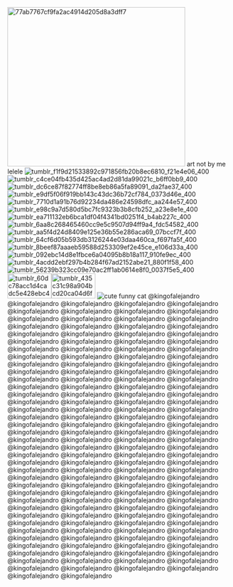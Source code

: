 <img width="400" height="358" alt="77ab7767cf9fa2ac4914d205d8a3dff7" src="https://github.com/user-attachments/assets/78f74af0-6132-43b1-bc90-b3d5681443cc" /> art not by me lelele 
![tumblr_f1f9d21533892c971856fb20b8ec6810_f21e4e06_400](https://github.com/user-attachments/assets/ff8271f0-4bc1-4a1d-af4f-0a5f8981878e)![tumblr_c4ce04fb435d425ac4ad2d81da99021c_b6ff0bb9_400](https://github.com/user-attachments/assets/9238a892-416e-4cc4-8345-44d7962c6c01)
![tumblr_dc6ce87f82774ff8be8eb86a5fa89091_da2fae37_400](https://github.com/user-attachments/assets/e30e5c17-a412-48ad-a701-9bb38c6a34c9)
![tumblr_e9df5f06f919bb143c43dc36b72cf784_0373d46e_400](https://github.com/user-attachments/assets/34d8fbb3-4b04-4dc6-8a22-4466536442c9)
![tumblr_7710d1a91b76d92234da486e24598dfc_aa244e57_400](https://github.com/user-attachments/assets/a11ad329-d9ee-4a7b-a2a7-c258adef2e30)![tumblr_e98c9a7d580d5bc7fc9323b3b8cfb252_a23e8e1e_400](https://github.com/user-attachments/assets/133b0539-564c-4829-9fea-232a2e5b16c0)
![tumblr_ea711132eb6bca1df04f4341bd0251f4_b4ab227c_400](https://github.com/user-attachments/assets/b4f73b06-85c9-4609-8521-28127c10dc2b)
![tumblr_6aa8c268465460cc9e5c9507d94ff9a4_fdc54582_400](https://github.com/user-attachments/assets/71ed49dd-1c7d-49a3-8d93-36046a471e2a)![tumblr_aa5f4d24d8409e125e36b55e286aca69_07bccf7f_400](https://github.com/user-attachments/assets/59b0a60c-a0ef-4b7c-b61a-2a139b5e3ac3)
![tumblr_64cf6d05b593db3126244e03daa460ca_f697fa5f_400](https://github.com/user-attachments/assets/bf9bb95b-a147-4b7d-95d2-417a04f6668b)
![tumblr_8beef87aaaeb59588d253309ef2e45ce_e106d33a_400](https://github.com/user-attachments/assets/4d218ede-a992-4cb7-9187-2c9872e2fb69)![tumblr_092ebc14d8e1fbce6a04095b8b18a117_910fe9ec_400](https://github.com/user-attachments/assets/1ea96abc-38c5-48fe-baa0-d5ebd5377dde)
![tumblr_4acdd2ebf297b4b284f67ad2152abe21_880f1f58_400](https://github.com/user-attachments/assets/54f5fa27-b967-4f85-a3cc-1ad84262420c)
![tumblr_56239b323cc09e70ac2ff1ab0614e8f0_0037f5e5_400](https://github.com/user-attachments/assets/dba454df-03f0-4210-a34f-f235f4afc9a0)
⠀⠀⠀⠀⠀⠀<img width="99" height="56" alt="tumblr_60dc78acc1d4cadc5e428ebc40d625e7_8316c23c_100" src="https://github.com/user-attachments/assets/b9becd49-1792-45df-97d5-62fa5e5f8002" /><img width="99" height="56" alt="tumblr_435c31c98a904bcd20ca04d6f5b97854_f9d63e06_100" src="https://github.com/user-attachments/assets/55fecba4-36c4-423e-a928-ad60e5e0f26b" />
![cute funny cat](https://github.com/user-attachments/assets/c1970e8e-0603-4b44-8f7e-c57469e6a09b)
@kingofalejandro @kingofalejandro @kingofalejandro @kingofalejandro @kingofalejandro @kingofalejandro @kingofalejandro @kingofalejandro @kingofalejandro @kingofalejandro @kingofalejandro @kingofalejandro @kingofalejandro @kingofalejandro @kingofalejandro @kingofalejandro @kingofalejandro @kingofalejandro @kingofalejandro @kingofalejandro @kingofalejandro @kingofalejandro @kingofalejandro @kingofalejandro @kingofalejandro @kingofalejandro @kingofalejandro @kingofalejandro @kingofalejandro @kingofalejandro @kingofalejandro @kingofalejandro @kingofalejandro @kingofalejandro @kingofalejandro @kingofalejandro @kingofalejandro @kingofalejandro @kingofalejandro @kingofalejandro @kingofalejandro @kingofalejandro @kingofalejandro @kingofalejandro @kingofalejandro @kingofalejandro @kingofalejandro @kingofalejandro @kingofalejandro @kingofalejandro @kingofalejandro @kingofalejandro @kingofalejandro @kingofalejandro @kingofalejandro @kingofalejandro @kingofalejandro @kingofalejandro @kingofalejandro @kingofalejandro @kingofalejandro @kingofalejandro @kingofalejandro @kingofalejandro @kingofalejandro @kingofalejandro @kingofalejandro @kingofalejandro @kingofalejandro @kingofalejandro @kingofalejandro @kingofalejandro @kingofalejandro @kingofalejandro @kingofalejandro @kingofalejandro @kingofalejandro @kingofalejandro @kingofalejandro @kingofalejandro @kingofalejandro @kingofalejandro @kingofalejandro @kingofalejandro @kingofalejandro @kingofalejandro @kingofalejandro @kingofalejandro @kingofalejandro @kingofalejandro @kingofalejandro @kingofalejandro @kingofalejandro @kingofalejandro @kingofalejandro @kingofalejandro @kingofalejandro @kingofalejandro @kingofalejandro @kingofalejandro @kingofalejandro @kingofalejandro @kingofalejandro @kingofalejandro @kingofalejandro @kingofalejandro @kingofalejandro @kingofalejandro @kingofalejandro @kingofalejandro @kingofalejandro @kingofalejandro @kingofalejandro @kingofalejandro @kingofalejandro @kingofalejandro @kingofalejandro @kingofalejandro @kingofalejandro @kingofalejandro @kingofalejandro @kingofalejandro @kingofalejandro @kingofalejandro @kingofalejandro @kingofalejandro @kingofalejandro @kingofalejandro @kingofalejandro @kingofalejandro @kingofalejandro @kingofalejandro @kingofalejandro @kingofalejandro @kingofalejandro @kingofalejandro @kingofalejandro @kingofalejandro @kingofalejandro @kingofalejandro @kingofalejandro @kingofalejandro @kingofalejandro @kingofalejandro @kingofalejandro @kingofalejandro @kingofalejandro 
